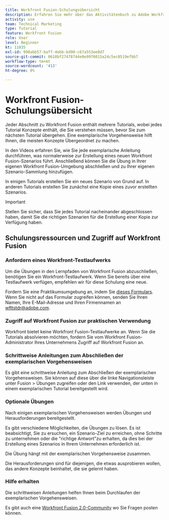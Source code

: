 ```yaml
---
title: Workfront Fusion-Schulungsübersicht
description: Erfahren Sie mehr über das Aktivitätenbuch zu Adobe Workfront Fusion und wie Sie ein Workfront-Testlaufwerkkonto erhalten.
activity: use
team: Technical Marketing
type: Tutorial
feature: Workfront Fusion
role: User
level: Beginner
kt: 11035
exl-id: 998abb57-baff-4ebb-bd90-c67a553ee8d7
source-git-commit: 0618bf27478744e0e9976015a24c5ec8519efbb7
workflow-type: tm+mt
source-wordcount: '413'
ht-degree: 0%

---
```


# Workfront Fusion-Schulungsübersicht

Jeder Abschnitt zu Workfront Fusion enthält mehrere Tutorials, wobei jedes Tutorial Konzepte enthält, die Sie verstehen müssen, bevor Sie zum nächsten Tutorial übergehen. Eine exemplarische Vorgehensweise hilft Ihnen, die meisten Konzepte Übergeordnet zu machen.

In den Videos erfahren Sie, wie Sie jede exemplarische Anleitung durchführen, was normalerweise zur Erstellung eines neuen Workfront Fusion-Szenarios führt. Anschließend können Sie die Übung in Ihrer eigenen Workfront Fusion-Umgebung abschließen und zu Ihrer eigenen Szenario-Sammlung hinzufügen.

In einigen Tutorials erstellen Sie ein neues Szenario von Grund auf. In anderen Tutorials erstellen Sie zunächst eine Kopie eines zuvor erstellten Szenarios.

>[!IMPORTANT]
>
>Stellen Sie sicher, dass Sie jedes Tutorial nacheinander abgeschlossen haben, damit Sie die richtigen Szenarien für die Erstellung einer Kopie zur Verfügung haben.

## Schulungsressourcen und Zugriff auf Workfront Fusion

### Anfordern eines Workfront-Testlaufwerks

Um die Übungen in den Lernpfaden von Workfront Fusion abzuschließen, benötigen Sie ein Workfront-Testlaufwerk. Wenn Sie bereits über eine Testlaufwerk verfügen, empfehlen wir für diese Schulung eine neue.

Fordern Sie eine Praktikumsumgebung an, indem Sie [dieses Formulars](https://forms.office.com/r/f1J8HRGrNY). Wenn Sie nicht auf das Formular zugreifen können, senden Sie Ihren Namen, Ihre E-Mail-Adresse und Ihren Firmennamen an wfttstdr@adobe.com.

### Zugriff auf Workfront Fusion zur praktischen Verwendung

Workfront bietet keine Workfront Fusion-Testlaufwerke an. Wenn Sie die Tutorials absolvieren möchten, fordern Sie vom Workfront Fusion-Administrator Ihres Unternehmens Zugriff auf Workfront Fusion an.

### Schrittweise Anleitungen zum Abschließen der exemplarischen Vorgehensweisen

Es gibt eine schrittweise Anleitung zum Abschließen der exemplarischen Vorgehensweisen. Sie können auf diese über die linke Navigationsleiste unter Fusion > Übungen zugreifen oder den Link verwenden, der unten in einem exemplarischen Tutorial bereitgestellt wird.

### Optionale Übungen

Nach einigen exemplarischen Vorgehensweisen werden Übungen und Herausforderungen bereitgestellt.

Es gibt verschiedene Möglichkeiten, die Übungen zu lösen. Es ist beabsichtigt, Sie zu ersuchen, ein Szenario-Ziel zu erreichen, ohne Schritte zu unternehmen oder die &quot;richtige Antwort&quot;zu erhalten, da dies bei der Erstellung eines Szenarios in Ihrem Unternehmen erforderlich ist.

Die Übung hängt mit der exemplarischen Vorgehensweise zusammen.

Die Herausforderungen sind für diejenigen, die etwas ausprobieren wollen, das andere Konzepte beinhaltet, die sie gelernt haben.

### Hilfe erhalten

Die schrittweisen Anleitungen helfen Ihnen beim Durchlaufen der exemplarischen Vorgehensweisen.

Es gibt auch eine [Workfront Fusion 2.0-Community](https://experienceleaguecommunities.adobe.com/t5/workfront-fusion-2-0/ct-p/workfront-fusion-2) wo Sie Fragen posten können.

